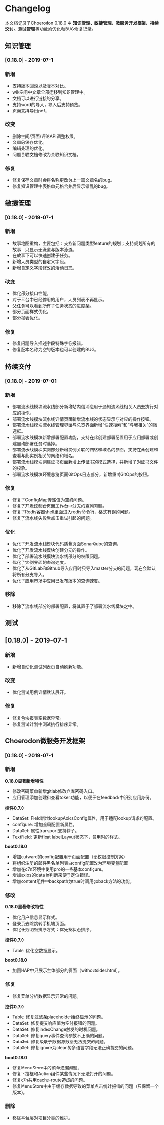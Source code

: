 # Changelog

本文档记录了Choerodon 0.18.0 中 **知识管理、敏捷管理、微服务开发框架、持续交付、测试管理**等功能的优化和BUG修复记录。

## 知识管理

### [0.18.0] - 2019-07-1

### 新增

- 支持版本回滚以及版本对比。
- wik空间中文章全部迁移到知识管理中。
- 文档可以进行链接的分享。
- 支持word的导入，导入后支持预览。
- 页面支持导出pdf。

### 改变

- 删除空间/页面/评论API调整权限。
- 文章的保存优化。
- 编辑处理的优化。
- 问题关联文档修改为关联知识文档。

### 修复

- 修复保存文章时会将名称更改为上一篇文章名的bug。
- 修复知识管理中表格单元格合并后显示错乱的bug。

## 敏捷管理

### [0.18.0] - 2019-07-1

### 新增

- 故事地图重构，主要包括：支持新问题类型feature的规划；支持规划所有的故事；只显示无泳道与版本泳道。
- 在故事下可以快速创建子任务。
- 新增人员类型的自定义字段。
- 新增自定义字段修改的活动日志。

### 改变

- 优化部分接口性能。
- 对于平台中已经停用的用户，人员列表不再显示。
- 父任务可以看到所有子任务状态的进度条。
- 部分页面样式优化。
- 部分报表优化。

### 修复

- 修复问题导入描述字段特殊字符报错。
- 修复版本名称为空的版本也可以创建的BUG。


## 持续交付

### [0.18.0] - 2019-07-01

### 新增

- 部署流水线模块流水线部分新增站内信消息用于通知流水线相关人员去执行对应的操作。
- 部署流水线模块流水线详情页面新增流水线的状态显示与对应的操作按钮。
- 部署流水线模块流水线管理界面与总览界面新增“快速搜索”和“与我相关”的筛选框。
- 部署流水线模块新增部署配置功能，支持在此创建部署配置用于应用部署或创建自动部署任务时选择。
- 部署流水线模块实例部分新增实例关联的网络和域名的界面，支持在此创建和查看与此实例相关的网络和域名。
- 部署流水线模块创建证书页面新增上传证书的模式选择，并新增了对证书文件的校验。
- 部署流水线模块环境总览页面GitOps日志部分，新增重试GitOps的按钮。

### 修复

- 修复了ConfigMap传递值为空的问题。
- 修复了开发控制台页面工作台中分支的查询问题。
- 修复了Redis容器shell里面进入redis命令行，格式有误的问题。
- 修复了流水线失败后点击重试引起的问题。

### 优化

- 优化了开发流水线模块代码质量页面SonarQube的查询。
- 优化了开发流水线模块创建分支的操作。
- 优化了部署流水线模块流水线部分的权限问题。
- 优化了实例界面的查询速度。
- 优化了从GitLab和Github导入应用时只导入master分支的问题，现在会默认将所有分支导入。
- 优化了应用市场中应用已发布版本的查询速度。

### 移除

- 移除了流水线部分的部署配置，将其置于了部署流水线模块之中。

## 测试

## [0.18.0] - 2019-07-1

### 新增

- 新增自动化测试列表页自动刷新功能。

### 改变

- 优化测试用例详情默认展开。

### 修复

- 修复色块报表空数据异常。
- 修复测试计划中测试执行排序异常。


## Choerodon微服务开发框架

### [0.18.0] - 2019-07-1

### 新增

**0.18.0显著新增特性**

- 修改密码菜单新增gitlab修改仓库密码入口。
- 应用管理添加创建和查看token功能，以便于在feedback中识别应用身份。

**控件0.7.0**
- <pro>DataSet: Field新增lookupAxiosConfig属性，用于适配lookup请求的配置。
- configure: 增加全局配置新属性。
- <pro>DataSet: 属性transport支持钩子。
- <pro>TextField: 更新float labelLayout状态下，禁用时的样式。

**boot0.18.0**
- 增加outward的config配置用于页面配置（无权限控制方案）
- 将组织注册的邮件黑名单列表由config配置改为环境变量配置
- 增加在c7n环境中使用pro的一些基本configure。
- 增加axios的data in判断来便于定位错误。
- 增加content组件中backpath为true时调用goback方法的功能。

### 修改

**0.18.0显著修改特性**

- 优化用户信息显示样式。  
- 登录页去除跳转手机端页面。
- 优化任务明细排序方式：优先按状态排序。


**控件0.7.0**

- <pro>Table: 优化空数据显示。

**boot0.18.0**

- 加回HAP中只展示主体部分的页面（withoutsider.html）。

### 修复

- 修复菜单分析数据显示异常的问题。

**控件0.7.0**

- <pro>Table: 修复过滤条placeholder始终显示的问题。
- <pro>DataSet: 修复提交响应值为空时报错的问题。
- <pro>DataSet: 修复indexChange触发的时机问题。
- <pro>DataSet: 修复query事件查询参数不正确的问题。
- <pro>DataSet: 修复级联子数据源数据无法提交的问题。
- <pro>DataSet: 修复ignore为clean的多语言字段无法正确提交的问题。

**boot0.18.0**

- 修复MenuStore中的菜单遗漏问题。
- 修复下拉框和Action组件某些情况下无法打开的问题。
- 修复c7n共用cache-route造成的问题。
- 修复MenuStore中由于缓存数据导致的菜单点击统计报错的问题（只保留一个版本）。

### 删除
- 移除平台层对项目分类的维护。

